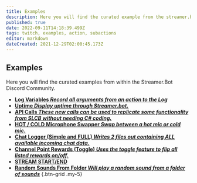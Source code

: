 ```yaml
---
title: Examples
description: Here you will find the curated example from the streamer.bot discord .
published: true
date: 2022-09-11T14:18:39.499Z
tags: twitch, examples, action, subactions
editor: markdown
dateCreated: 2021-12-29T02:00:45.173Z
---
```


## Examples 
Here you will find the curated examples from within the Streamer.Bot Discord Community. 
 
* [**Log Variables *Record all arguments from an action to the Log***](/en/Sub-Actions/Code/Execute-CSharp-Code/Examples/Log-All-Arguments)
* [**Uptime *Display uptime through Streamer.bot.***](/en/Examples/uptime)
* [**API Calls *These new calls can be used to replicate some functionality from SLCB without needing C# coding.***](/en/Examples/api-calls)
* [**HOT / COLD Microphone Swapper *Swap between a hot mic or cold mic.***](/en/Examples/hot-cold-mic)
* [**Chat Logger (Simple and FULL) *Writes 2 files out containing ALL available incoming chat data.***](/en/Examples/chat-logger)
* [**Channel Point Rewards (Toggle) *Uses the toggle feature to flip all listed rewards on/off.***](/en/Examples/cpr-toggle)
* [**STREAM START/END**](/en/Examples/stream-start-stop)
* [**Random Sounds From Folder *Will play a random sound from a folder of sounds***](/en/Examples/random-sound-from-folder)
{.btn-grid .my-5}